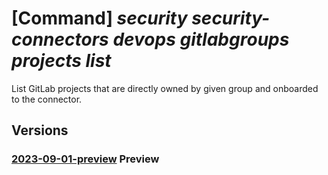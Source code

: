 # [Command] _security security-connectors devops gitlabgroups projects list_

List GitLab projects that are directly owned by given group and onboarded to the connector.

## Versions

### [2023-09-01-preview](/Resources/mgmt-plane/L3N1YnNjcmlwdGlvbnMve30vcmVzb3VyY2Vncm91cHMve30vcHJvdmlkZXJzL21pY3Jvc29mdC5zZWN1cml0eS9zZWN1cml0eWNvbm5lY3RvcnMve30vZGV2b3BzL2RlZmF1bHQvZ2l0bGFiZ3JvdXBzL3t9L3Byb2plY3Rz/2023-09-01-preview.xml) **Preview**

<!-- mgmt-plane /subscriptions/{}/resourcegroups/{}/providers/microsoft.security/securityconnectors/{}/devops/default/gitlabgroups/{}/projects 2023-09-01-preview -->
